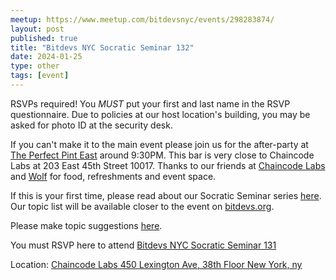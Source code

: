```yaml
---
meetup: https://www.meetup.com/bitdevsnyc/events/298283874/
layout: post
published: true
title: "Bitdevs NYC Socratic Seminar 132"
date: 2024-01-25
type: other
tags: [event]
---
```

RSVPs required! You *MUST* put your first and last name in the RSVP questionnaire. Due to policies at our host location's building, you may be asked for photo ID at the security desk.

If you can't make it to the main event please join us for the after-party at <a href="https://theperfectpintnyc.com/east-midtown-nyc/" target="_blank">The Perfect Pint East</a> around 9:30PM. This bar is very close to Chaincode Labs at 203 East 45th Street 10017. Thanks to our friends at <a href="https://chaincode.com/" target="_blank">Chaincode Labs</a> and <a href="https://wolfnyc.com/" target="_blank">Wolf</a> for food, refreshments and event space.

If this is your first time, please read about our Socratic Seminar series <a href="https://bitdevs.org/about" target="_blank">here</a>. Our topic list will be available closer to the event on <a href="https://bitdevs.org/" target="_blank">bitdevs.org</a>.

Please make topic suggestions <a href="https://github.com/BitDevsNYC/BitDevsNYC.github.io/issues/150" target="_blank">here</a>.

You must RSVP here to attend <a href="https://www.meetup.com/bitdevsnyc/events/298283874/" target="_blank">Bitdevs NYC Socratic Seminar 131</a>

Location: <a href="https://www.google.com/maps/search/?api=1&query=40.75329%2C%20-73.975426" target="_blank">Chaincode Labs 450 Lexington Ave, 38th Floor New York, ny</a>